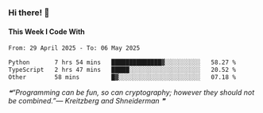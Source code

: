### Hi there! 👋

#### This Week I Code With
<!--START_SECTION:waka-->

```txt
From: 29 April 2025 - To: 06 May 2025

Python       7 hrs 54 mins   ██████████████▓░░░░░░░░░░   58.27 %
TypeScript   2 hrs 47 mins   █████░░░░░░░░░░░░░░░░░░░░   20.52 %
Other        58 mins         █▓░░░░░░░░░░░░░░░░░░░░░░░   07.18 %
```

<!--END_SECTION:waka-->

<!--STARTS_HERE_QUOTE_README-->
<i>❝“Programming can be fun, so can cryptography; however they should not be combined.”— Kreitzberg and Shneiderman  ❞</i>
<!--ENDS_HERE_QUOTE_README-->
